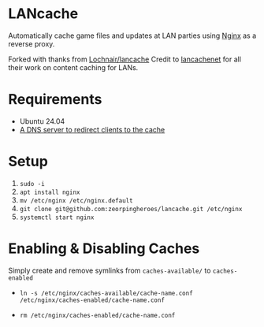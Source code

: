 # LANcache
Automatically cache game files and updates at LAN parties using [Nginx](http://nginx.org/) as a reverse proxy.

Forked with thanks from [Lochnair/lancache](https://github.com/Lochnair/lancache)
Credit to [lancachenet](https://lancache.net) for all their work on content caching for LANs.

# Requirements

* Ubuntu 24.04
* [A DNS server to redirect clients to the cache](https://github.com/lancachenet/lancache-dns)

# Setup

1. `sudo -i`
2. `apt install nginx`
3. `mv /etc/nginx /etc/nginx.default`
4. `git clone git@github.com:zeorpingheroes/lancache.git /etc/nginx`
5. `systemctl start nginx`

# Enabling & Disabling Caches

Simply create and remove symlinks from `caches-available/` to `caches-enabled`

- `ln -s /etc/nginx/caches-available/cache-name.conf /etc/nginx/caches-enabled/cache-name.conf`

- `rm /etc/nginx/caches-enabled/cache-name.conf`
